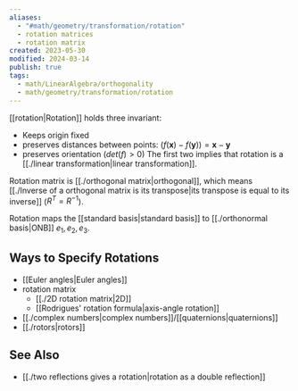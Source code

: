 ```yaml
---
aliases:
  - "#math/geometry/transformation/rotation"
  - rotation matrices
  - rotation matrix
created: 2023-05-30
modified: 2024-03-14
publish: true
tags:
  - math/LinearAlgebra/orthogonality
  - math/geometry/transformation/rotation
---
```

[[rotation|Rotation]] holds three invariant:
- Keeps origin fixed
- preserves distances between points: $(f(\mathbf{x}) - f(\mathbf{y})) = \mathbf{x} - \mathbf{y}$
- preserves orientation ($det(f) > 0$)
The first two implies that rotation is a [[./linear transformation|linear transformation]].

Rotation matrix is [[./orthogonal matrix|orthogonal]], which means [[./Inverse of a orthogonal matrix is its transpose|its transpose is equal to its inverse]] ($R^T = R^{-1}$).

Rotation maps the [[standard basis|standard basis]] to [[./orthonormal basis|ONB]] $e_1,\, e_2,\, e_3$.

## Ways to Specify Rotations
- [[Euler angles|Euler angles]]
- rotation matrix
  - [[./2D rotation matrix|2D]]
  - [[Rodrigues' rotation formula|axis-angle rotation]]
- [[./complex numbers|complex numbers]]/[[quaternions|quaternions]]
- [[./rotors|rotors]]

## See Also
- [[./two reflections gives a rotation|rotation as a double reflection]]